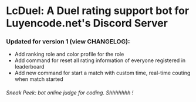 # LcDuel: A Duel rating support bot for Luyencode.net's Discord Server
### Updated for version 1 (view CHANGELOG):
- Add ranking role and color profile for the role
- Add command for reset all rating information of everyone registered in leaderboard
- Add new command for start a match with custom time, real-time couting when match started

###### Sneak Peek: bot online judge for coding. Shhhhhhh !
